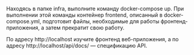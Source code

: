 Находясь в папке infra, выполните команду docker-compose up. При выполнении этой команды контейнер frontend, описанный в docker-compose.yml, подготовит файлы, необходимые для работы фронтенд-приложения, а затем прекратит свою работу.

По адресу http://localhost изучите фронтенд веб-приложения, а по адресу http://localhost/api/docs/ — спецификацию API.


